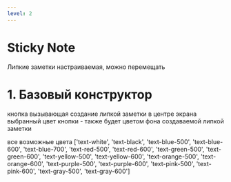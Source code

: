 ```yaml
---
level: 2
---
```


<KeyboardNavigation 
  :leftSlide="9"
  :rightSlide="10"
  :upSlide="5"
  :downSlide="10"
  :currentSlide="10"
/>

# Sticky Note

Липкие заметки
настраиваемая, можно перемещать

# 1. Базовый конструктор
кнопка вызывающая создание липкой заметки в центре экрана<br>
выбранный цвет кнопки - также будет цветом фона создаваемой липкой заметки

<StickyButton buttonColor="bg-yellow-200" textColor="text-black" />

все возможные цвета
['text-white', 'text-black', 'text-blue-500', 'text-blue-600', 'text-blue-700', 'text-red-500', 'text-red-600', 'text-green-500', 'text-green-600', 'text-yellow-500', 'text-yellow-600', 'text-orange-500', 'text-orange-600', 'text-purple-500', 'text-purple-600', 'text-pink-500', 'text-pink-600', 'text-gray-500', 'text-gray-600']

<NavButtonFixed 
    :slideNumber="7"
    buttonText="Left"
    buttonColor="bg-purple-500"
    width="60px"
    height="30px"
    textSize="16px"
    arrowSize="10px"
    position="left_bottom"
/>
<NavButtonFixed 
    :slideNumber="1"
    buttonText="Content"
    buttonColor="bg-purple-500"
    width="80px"
    height="30px"
    textSize="16px"
    arrowSize="10px"
    position="right_bottom"
/>